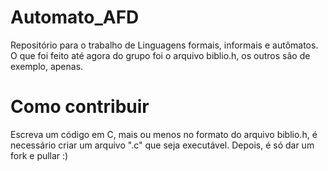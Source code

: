 # Automato_AFD
Repositório para o trabalho de Linguagens formais, informais e autômatos.
O que foi feito até agora do grupo foi o arquivo biblio.h, os outros são de exemplo, apenas.

# Como contribuir
Escreva um código em C, mais ou menos no formato do arquivo biblio.h, é necessário criar um arquivo ".c" que seja executável. Depois, é só dar um fork e pullar :)



